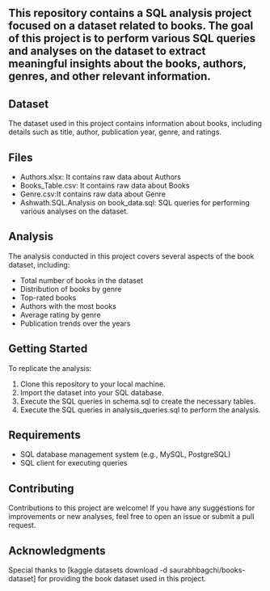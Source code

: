 ## This repository contains a SQL analysis project focused on a dataset related to books. The goal of this project is to perform various SQL queries and analyses on the dataset to extract meaningful insights about the books, authors, genres, and other relevant information.

## Dataset

The dataset used in this project contains information about books, including details such as title, author, publication year, genre, and ratings.
## Files

- Authors.xlsx: It contains raw data about Authors
- Books_Table.csv: It contains raw data about Books
- Genre.csv:It contains raw data about Genre
- Ashwath.SQL.Analysis on book_data.sql: SQL queries for performing various analyses on the dataset.

## Analysis

The analysis conducted in this project covers several aspects of the book dataset, including:

- Total number of books in the dataset
- Distribution of books by genre
- Top-rated books
- Authors with the most books
- Average rating by genre
- Publication trends over the years

## Getting Started

To replicate the analysis:

1. Clone this repository to your local machine.
2. Import the dataset into your SQL database.
3. Execute the SQL queries in schema.sql to create the necessary tables.
4. Execute the SQL queries in analysis_queries.sql to perform the analysis.

## Requirements

- SQL database management system (e.g., MySQL, PostgreSQL)
- SQL client for executing queries

## Contributing

Contributions to this project are welcome! If you have any suggestions for improvements or new analyses, feel free to open an issue or submit a pull request.

## Acknowledgments

Special thanks to [kaggle datasets download -d saurabhbagchi/books-dataset] for providing the book dataset used in this project.
